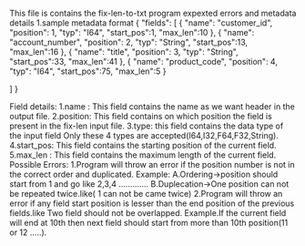 This file is contains the fix-len-to-txt program expexted errors and metadata details
1.sample metadata format
{
    "fields": [
    {
        "name": "customer_id",
        "position": 1,
        "typ": "I64",
        "start_pos":1,
        "max_len":10
    },
    {
        "name": "account_number",
        "position": 2,
        "typ": "String",
        "start_pos":13,
        "max_len":16
    },
    {
        "name": "title",
        "position": 3,
        "typ": "String",
        "start_pos":33,
        "max_len":41
    },
    {
        "name": "product_code",
        "position": 4,
        "typ": "I64",
        "start_pos":75,
        "max_len":5
    }
   
]
  }

Field details:
1.name : This field contains the name as we want header in the output file.
2.position: This field contains on which position the field is present in the fix-len input file.
3.type: this field contains the data type of the input field Only these 4 types are accepted(I64,I32,F64,F32,String).
4.start_pos: This field contains the starting position of the current field.
5.max_len : This field contains the maximum length of the current field.
Possible Errors:
1.Program will throw an error if the position number is not in the correct order and duplicated.
Example: 
A.Ordering->position should start from 1 and go like 2,3,4 .............
B.Duplecation->One position can not be repeated twice.like( 1 can not be came twice)
2.Program will throw an error if any field start position is lesser than the end position of the previous fields.like Two field should not be overlapped.
Example.If the current field will end at 10th then next field should start from more than 10th position(11 or 12 .....).
